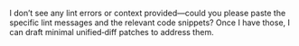 I don’t see any lint errors or context provided—could you please paste the specific lint messages and the relevant code snippets? Once I have those, I can draft minimal unified‐diff patches to address them.
